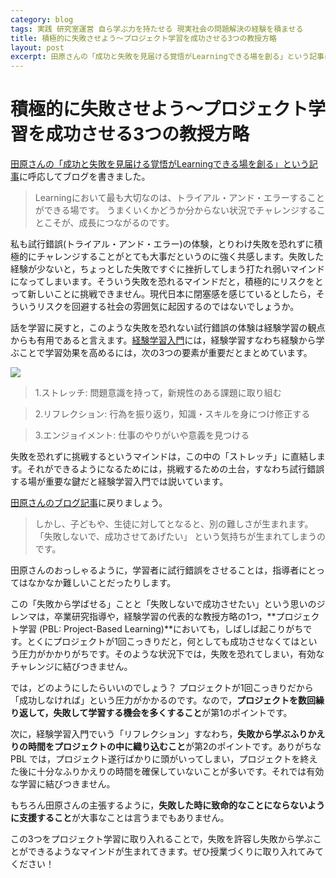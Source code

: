```yaml
---
category: blog
tags: 実践 研究室運営 自ら学ぶ力を持たせる 現実社会の問題解決の経験を積ませる
title: 積極的に失敗させよう〜プロジェクト学習を成功させる3つの教授方略
layout: post
excerpt: 田原さんの「成功と失敗を見届ける覚悟がLearningできる場を創る」という記事に呼応してブログを書きました。
---
```

# 積極的に失敗させよう〜プロジェクト学習を成功させる3つの教授方略

[田原さんの「成功と失敗を見届ける覚悟がLearningできる場を創る」という記事](http://masatotahara.com/?p=1344)に呼応してブログを書きました。

> Learningにおいて最も大切なのは、トライアル・アンド・エラーすることができる場です。
うまくいくかどうか分からない状況でチャレンジすることこそが、成長につながるのです。

私も試行錯誤(トライアル・アンド・エラー)の体験，とりわけ失敗を恐れずに積極的にチャレンジすることがとても大事だというのに強く共感します。失敗した経験が少ないと，ちょっとした失敗ですぐに挫折してしまう打たれ弱いマインドになってしまいます。そういう失敗を恐れるマインドだと，積極的にリスクをとって新しいことに挑戦できません。現代日本に閉塞感を感じているとしたら，そういうリスクを回避する社会の雰囲気に起因するのではないでしょうか。

話を学習に戻すと，このような失敗を恐れない試行錯誤の体験は経験学習の観点からも有用であると言えます。[経験学習入門](//www.amazon.co.jp/gp/product/4478017298/ref=as_li_ss_tl?ie=UTF8&camp=247&creative=7399&creativeASIN=4478017298&linkCode=as2&tag=zacky1972-22)には，経験学習すなわち経験から学ぶことで学習効果を高めるには，次の3つの要素が重要だとまとめています。

<a  href="http://www.amazon.co.jp/gp/product/4478017298/ref=as_li_ss_il?ie=UTF8&camp=247&creative=7399&creativeASIN=4478017298&linkCode=as2&tag=zacky1972-22"><img border="0" src="http://ws-fe.amazon-adsystem.com/widgets/q?_encoding=UTF8&ASIN=4478017298&Format=_SL160_&ID=AsinImage&MarketPlace=JP&ServiceVersion=20070822&WS=1&tag=zacky1972-22" ></a><img src="http://ir-jp.amazon-adsystem.com/e/ir?t=zacky1972-22&l=as2&o=9&a=4478017298" width="1" height="1" border="0" alt="" style="border:none !important; margin:0px !important;" />


> 1.ストレッチ: 問題意識を持って，新規性のある課題に取り組む

> 2.リフレクション: 行為を振り返り，知識・スキルを身につけ修正する

> 3.エンジョイメント: 仕事のやりがいや意義を見つける

失敗を恐れずに挑戦するというマインドは，この中の「ストレッチ」に直結します。それができるようになるためには，挑戦するための土台，すなわち試行錯誤する場が重要な鍵だと経験学習入門では説いています。

[田原さんのブログ記事](http://masatotahara.com/?p=1344)に戻りましょう。

> しかし、子どもや、生徒に対してとなると、別の難しさが生まれます。
「失敗しないで、成功させてあげたい」
という気持ちが生まれてしまうのです。

田原さんのおっしゃるように，学習者に試行錯誤をさせることは，指導者にとってはなかなか難しいことだったりします。

この「失敗から学ばせる」ことと「失敗しないで成功させたい」という思いのジレンマは，卒業研究指導や，経験学習の代表的な教授方略の1つ，**プロジェクト学習 (PBL: Project-Based Learning)**においても，しばしば起こりがちです。とくにプロジェクトが1回こっきりだと，何としても成功させなくてはという圧力がかかりがちです。そのような状況下では，失敗を恐れてしまい，有効なチャレンジに結びつきません。

では，どのようにしたらいいのでしょう？ プロジェクトが1回こっきりだから「成功しなければ」という圧力がかかるのです。なので，**プロジェクトを数回繰り返して，失敗して学習する機会を多くすること**が第1のポイントです。

次に，経験学習入門でいう「リフレクション」すなわち，**失敗から学ぶふりかえりの時間をプロジェクトの中に織り込むこと**が第2のポイントです。ありがちな PBL では，プロジェクト遂行ばかりに頭がいってしまい，プロジェクトを終えた後に十分なふりかえりの時間を確保していないことが多いです。それでは有効な学習に結びつきません。

もちろん田原さんの主張するように，**失敗した時に致命的なことにならないように支援すること**が大事なことは言うまでもありません。

この3つをプロジェクト学習に取り入れることで，失敗を許容し失敗から学ぶことができるようなマインドが生まれてきます。ぜひ授業づくりに取り入れてみてください！
